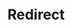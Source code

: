 ﻿---
layout: src/layouts/Redirect.astro
title: Redirect
redirect: /docs/deployments/certificates/add-certificate
pubDate:  2023-01-01
navSearch: false
navSitemap: false
navMenu: false
---
